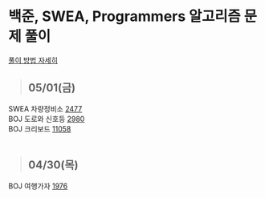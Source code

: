 # 백준, SWEA, Programmers 알고리즘 문제 풀이 
[풀이 방법 자세히](https://jayrightthere.tistory.com/)

>## 05/01(금)
SWEA 차량정비소 [2477](https://swexpertacademy.com/main/code/problem/problemDetail.do?contestProbId=AV6c6bgaIuoDFAXy) 
<br>
BOJ 도로와 신호등 [2980](https://www.acmicpc.net/problem/2980)
<br>
BOJ 크리보드 [11058](https://www.acmicpc.net/problem/11058)
<br>
<br>
>## 04/30(목)
BOJ 여행가자 [1976](https://www.acmicpc.net/problem/1976)
<br>

